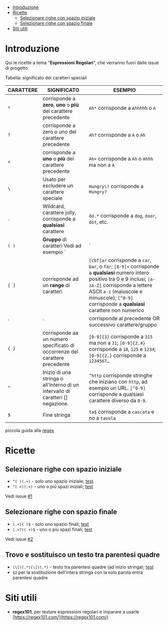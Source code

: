 <!-- TOC -->

- [Introduzione](#introduzione)
- [Ricette](#ricette)
    - [Selezionare righe con spazio iniziale](#selezionare-righe-con-spazio-iniziale)
    - [Selezionare righe con spazio finale](#selezionare-righe-con-spazio-finale)
- [Siti utili](#siti-utili)

<!-- /TOC -->

# Introduzione

Qui le ricette a tema "**Espressioni Regolari**", che verranno fuori dalle issue di progetto

Tabella: significato dei caratteri speciali

CARATTERE|SIGNIFICATO|ESEMPIO
---------|-----------|------
`*` | corrisponde a **zero**, **uno** o **più** del carattere precedente | `Ah*` corrisponde a `Ahhhhh` o `A`
`?` | corrisponde a zero o uno del carattere precedente |	`Ah?` corrisponde a `A` o `Ah`
`+` | corrisponde a **uno** o **più** del carattere precedente  |	`Ah+` corrisponde a `Ah` o `Ahhh` ma non a  `A`
`\` | Usato per escludere un carattere speciale | `Hungry\?` corrisponde a `Hungry?`
`.` | Wildcard, carattere jolly, corrisponde a **qualsiasi** carattere |	`do.*` corrisponde a `dog`, `door`, `dot`, etc.
`( )` | **Gruppo** di caratteri	Vedi ad esempio `|`
`[ ]` | corrisponde ad un **range** di caratteri | `[cbf]ar` corrisponde a `car`, `bar`, o `far`; `[0-9]+` corrisponde a **qualsiasi** numero intero positivo tra 0 e 9 inclusi; `[a-zA-Z]` corrisponde a lettere ASCII `a-z` (maiuscole e minuscole); `[^0-9]` corrisponde a **qualsiasi** carattere non numerico
`|` | corrisponde al precedente OR successivo carattere/gruppo |	`(Mon)|(Tues)day` corrisponde a `Monday` o `Tuesday`
`{ }` | corrisponde aa un numero specificato di occorrenze del carattere precedente | `[0-9]{3}` corrisponde a `315` ma non a  `31`; `[0-9]{2,4}` corrisponde a `18`, `125` e  `1234`; `[0-9]{2,}` corrisponde a `1234567…`
`^` | Inizio di una stringa o all'interno di un intervallo di caratteri [] negazione.	| `^http` corrisponde stringhe che iniziano con `http`, ad esempio un URL. `[^0-9]` corrisponde a qualsiasi carattere diverso da `0-9`.
`$` | Fine stringa | `ta$` corrisponde a `cascata` e no a `tavola`

piccola guida alle [regex](https://www.evemilano.com/come-funzionano-le-espressioni-regolari-regex/)

# Ricette

## Selezionare righe con spazio iniziale

* `^( )(.+)` - solo uno spazio iniziale; [test](https://regex101.com/r/Qn4BTb/1)
* `^( +)(.+)` - uno o più spazi iniziali; [test](https://regex101.com/r/Qn4BTb/2)

Vedi issue [#1](https://github.com/opendatasicilia/tansignari/issues/1)

## Selezionare righe con spazio finale

* `(.+)( )$` - solo uno spazio finali; [test](https://regex101.com/r/Qn4BTb/3)
* `(.+?)( +)$` - uno o più spazi finali; [test](https://regex101.com/r/Qn4BTb/4)

Vedi issue [#2](https://github.com/opendatasicilia/tansignari/issues/2)

## Trovo e sostituisco un testo tra parentesi quadre

* `(\[)(.*)(\])(.*)` - testo tra parentesi quadre (ad inizio stringa); [test](https://regex101.com/r/CJIy2e/2/)
* `$2` per la sostituzione dell'intera stringa con la solo parola entra parentesi quadre

# Siti utili

- **regex101**, per testare espressioni regolari e imparare a usarle [https://regex101.com/](https://regex101.com/)
